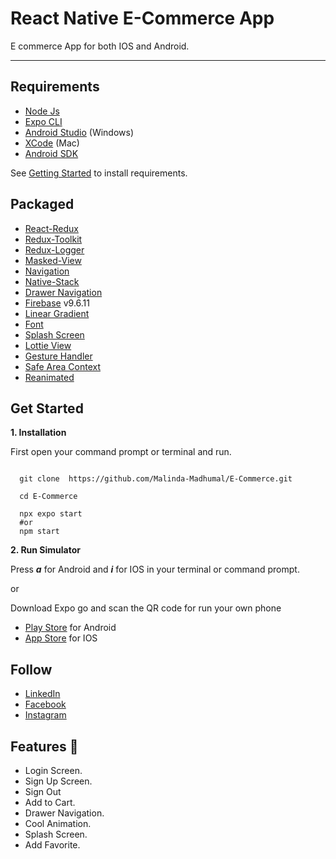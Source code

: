 # React Native E-Commerce App

E commerce App for both IOS and Android.

___

## **Requirements**

- [Node Js](https://nodejs.org/en/)
- [Expo CLI](https://reactnative.dev/docs/environment-setup)
- [Android Studio](https://developer.android.com/studio) (Windows)
- [XCode](https://developer.apple.com/xcode/) (Mac)
- [Android SDK](https://developer.android.com/studio)

See [Getting Started](https://reactnative.dev/docs/getting-started.html) to install requirements.

## **Packaged**

- [React-Redux](https://react-redux.js.org/)
- [Redux-Toolkit](https://redux-toolkit.js.org/)
- [Redux-Logger](https://www.npmjs.com/package/redux-logger)
- [Masked-View](https://github.com/react-native-masked-view/masked-view)
- [Navigation](https://reactnavigation.org/docs/getting-started)
- [Native-Stack](https://reactnavigation.org/docs/stack-navigator)
- [Drawer Navigation](https://reactnavigation.org/docs/drawer-navigator)
- [Firebase](https://rnfirebase.io/) v9.6.11
- [Linear Gradient](https://docs.expo.dev/versions/latest/sdk/linear-gradient/)
- [Font](https://docs.expo.dev/versions/v47.0.0/sdk/font/)
- [Splash Screen](https://docs.expo.dev/versions/v47.0.0/sdk/splash-screen/)
- [Lottie View](https://docs.expo.dev/versions/v47.0.0/sdk/lottie/)
- [Gesture Handler](https://docs.swmansion.com/react-native-gesture-handler/docs/installation)
- [Safe Area Context](https://reactnavigation.org/docs/getting-started)
- [Reanimated](https://docs.expo.dev/versions/latest/sdk/reanimated/)

## **Get Started**

**1. Installation**

First open your command prompt or terminal and run.

```text

  git clone  https://github.com/Malinda-Madhumal/E-Commerce.git

  cd E-Commerce

  npx expo start
  #or 
  npm start

```

**2. Run Simulator**

Press **_a_** for Android and **_i_** for IOS in your terminal or command prompt.

or

Download Expo go and scan the QR code for run your own phone

- [Play Store](https://play.google.com/store/apps/details?id=host.exp.exponent&hl=en&gl=US&pli=1) for Android
- [App Store](https://apps.apple.com/us/app/expo-go/id982107779) for IOS

## **Follow**

- [LinkedIn](https://www.linkedin.com/in/malinda-madhumal-43308321a/)
- [Facebook](https://www.facebook.com/malinda.madhumal.1)
- [Instagram](https://www.instagram.com/___m_a_l_i__/)

## Features 📃

- Login Screen.
- Sign Up Screen.
- Sign Out
- Add to Cart.
- Drawer Navigation.
- Cool Animation.
- Splash Screen.
- Add Favorite.
